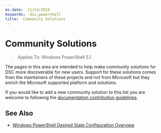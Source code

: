 ```yaml
---
ms.date:  11/13/2018
keywords:  dsc,powershell
title:  Community Solutions
---
```

# Community Solutions

> Applies To: Windows PowerShell 5.1

The pages in this area are intended to help make community solutions for DSC
more discoverable for new users.
Support for these solutions comes from the maintainers of these projects
and not from Microsoft
but they enrich the Microsoft supported platform and solutions.

If you would like to add a new community solution to this list
you are welcome to following the
[documentation contribution guidelines](https://github.com/PowerShell/PowerShell-Docs/blob/staging/CONTRIBUTING.md).

## See Also

- [Windows PowerShell Desired State Configuration Overview](overview.md)
